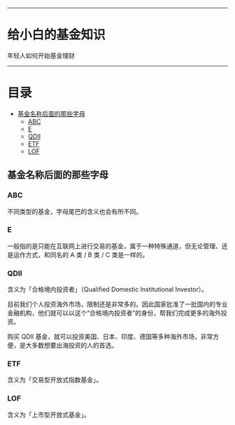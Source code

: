* * *

# 给小白的基金知识
年轻人如何开始基金理财

* * *

# 目录

<!-- TOC -->

- [基金名称后面的那些字母](#基金名称后面的那些字母)
    - [ABC](#ABC)
    - [E](#E)
    - [QDII](#QDII)
    - [ETF](#ETF)
    - [LOF](#LOF)

<!-- /TOC -->

## 基金名称后面的那些字母

### ABC
不同类型的基金，字母尾巴的含义也会有所不同。

### E
一般指的是只能在互联网上进行交易的基金，属于一种特殊通道，但无论管理、还是运作方式，和同名的 A 类 / B 类 / C 类是一样的。

### QDII
含义为「合格境内投资者」（Qualified Domestic Institutional Investor）。

目前我们个人投资海外市场，限制还是非常多的。因此国家批准了一批国内的专业金融机构，他们就可以以这个“合格境内投资者”的身份，帮我们完成更多的海外投资。

购买 QDII 基金，就可以投资美国、日本、印度、德国等多种海外市场，非常方便，是大多数想要出海投资的人的首选。

### ETF
含义为「交易型开放式指数基金」。

### LOF
含义为「上市型开放式基金」。
